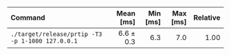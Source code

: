 | Command | Mean [ms] | Min [ms] | Max [ms] | Relative |
|:---|---:|---:|---:|---:|
| `./target/release/prtip -T3 -p 1-1000 127.0.0.1` | 6.6 ± 0.3 | 6.3 | 7.0 | 1.00 |
